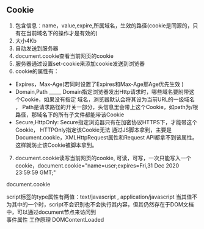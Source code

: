 ## Cookie
1. 包含信息：name，value,expire,所属域名，生效的路径(cookie是同源的，只有在当前域名下的操作才是有效的)
2. 大小4Kb
3. 自动发送到服务器
4. document.cookie查看当前网页的cookie
5. 服务器通过设置set-cookie来添加cookie发送到浏览器
6. cookie的属性有：
- Expires，Max-Age(若同时设置了Expires和Max-Age那Age优先生效 )
- Domain,Path _____ Domain指定浏览器发出Http请求时，哪些域名要附带这个Cookie，如果没有指定 域名，浏览器默认会将其设为当前URL的一级域名 ， Path是请求路径的开关一部分，头信息里会带上这个Cookie，如path为/根路径，那域名下的所有子文件都能带该Cookie
- Secure,HttpOnly:   Secure指定浏览器只有在加密协议HTTPS下，才能带这个Cookie， HTTPOnly指定该Cookie无法 通过JS脚本拿到，主要是Document.cookie，XMLHttpRequest属性和Request API都拿不到该属性。这样就防止该Cookie被脚本拿到。
7. document.cookie读写当前网页的cookie,  可读，可写，一次只能写入一个cookie，document.cookie="name=user;expires=Fri,31 Dec 2020 23:59:59 GMT;"

document.cookie

script标签的type属性有两值：text/javascript , application/javascript 当其值不为其中的一个时，script不会识别也不会执行其内容，但其仍然存在于DOM文档中，可以通过document节点来访问到    
事件属性
工作原理
DOMContentLoaded